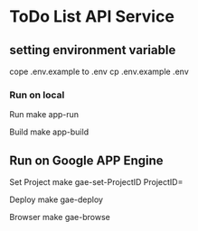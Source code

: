 # ToDo List API Service

## setting environment variable
cope .env.example to .env
    cp .env.example .env
    
### Run on local

Run
    make app-run

Build 
    make app-build
    
## Run on Google APP Engine

Set Project
    make gae-set-ProjectID ProjectID=<ProjectID>
    
Deploy
    make gae-deploy
    
Browser
    make gae-browse
